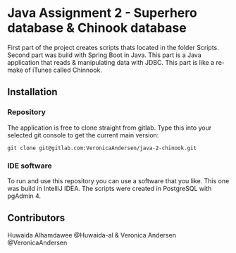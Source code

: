 # Java Assignment 2 - Superhero database & Chinook database
First part of the project creates scripts thats located in the folder Scripts.
Second part was build with Spring Boot in Java. This part is a Java application that reads & manipulating data with JDBC. This part is like a re-make of iTunes called Chinnook. 

## Installation 

### Repository
The application is free to clone straight from gitlab. Type this into your selected git console to get the current main version: 
```
git clone git@gitlab.com:VeronicaAndersen/java-2-chinook.git
```

### IDE software
To run and use this repository you can use a software that you like. This one was build in IntelliJ IDEA.
The scripts were created in PostgreSQL with pgAdmin 4.


## Contributors
Huwaida Alhamdawee @Huwaida-al & Veronica Andersen @VeronicaAndersen
